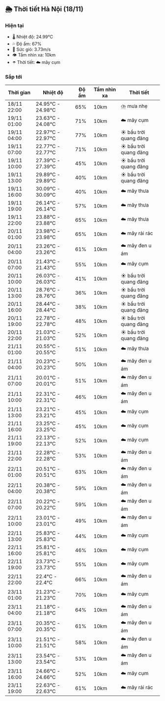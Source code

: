 ## 🌦️ Thời tiết Hà Nội (18/11)

### Hiện tại

- 🌡️ Nhiệt độ: 24.99℃
- 💦 Độ ẩm: 67%
- 💨 Sức gió: 3.73m/s
- 👁️ Tầm nhìn xa: 10km
- ☂️ Thời tiết: ☁️ mây cụm

### Sắp tới

| Thời gian | Nhiệt độ | Độ ẩm | Tầm nhìn xa | Thời tiết |
| --- | --- | --- | --- | --- |
| 18/11 22:00 | 24.95℃ - 24.98℃ | 65% | 10km | ⛈️ mưa nhẹ |
| 19/11 01:00 | 23.63℃ - 24.08℃ | 71% | 10km | ☁️ mây cụm |
| 19/11 04:00 | 22.97℃ - 22.97℃ | 77% | 10km | ☀️ bầu trời quang đãng |
| 19/11 07:00 | 22.77℃ - 22.77℃ | 71% | 10km | ☀️ bầu trời quang đãng |
| 19/11 10:00 | 27.39℃ - 27.39℃ | 45% | 10km | ☀️ bầu trời quang đãng |
| 19/11 13:00 | 29.89℃ - 29.89℃ | 40% | 10km | ☀️ bầu trời quang đãng |
| 19/11 16:00 | 30.09℃ - 30.09℃ | 40% | 10km | ☁️ mây thưa |
| 19/11 19:00 | 26.14℃ - 26.14℃ | 57% | 10km | ☁️ mây thưa |
| 19/11 22:00 | 23.88℃ - 23.88℃ | 65% | 10km | ☁️ mây thưa |
| 20/11 01:00 | 23.98℃ - 23.98℃ | 65% | 10km | ☁️ mây rải rác |
| 20/11 04:00 | 23.26℃ - 23.26℃ | 61% | 10km | ☁️ mây đen u ám |
| 20/11 07:00 | 21.43℃ - 21.43℃ | 55% | 10km | ☁️ mây cụm |
| 20/11 10:00 | 26.03℃ - 26.03℃ | 41% | 10km | ☀️ bầu trời quang đãng |
| 20/11 13:00 | 28.76℃ - 28.76℃ | 36% | 10km | ☀️ bầu trời quang đãng |
| 20/11 16:00 | 28.44℃ - 28.44℃ | 38% | 10km | ☀️ bầu trời quang đãng |
| 20/11 19:00 | 22.78℃ - 22.78℃ | 48% | 10km | ☀️ bầu trời quang đãng |
| 20/11 22:00 | 21.03℃ - 21.03℃ | 52% | 10km | ☀️ bầu trời quang đãng |
| 21/11 01:00 | 20.55℃ - 20.55℃ | 51% | 10km | ☁️ mây thưa |
| 21/11 04:00 | 20.23℃ - 20.23℃ | 50% | 10km | ☁️ mây đen u ám |
| 21/11 07:00 | 20.01℃ - 20.01℃ | 51% | 10km | ☁️ mây đen u ám |
| 21/11 10:00 | 22.31℃ - 22.31℃ | 46% | 10km | ☁️ mây đen u ám |
| 21/11 13:00 | 23.21℃ - 23.21℃ | 45% | 10km | ☁️ mây cụm |
| 21/11 16:00 | 23.25℃ - 23.25℃ | 45% | 10km | ☁️ mây cụm |
| 21/11 19:00 | 22.13℃ - 22.13℃ | 52% | 10km | ☁️ mây cụm |
| 21/11 22:00 | 22.28℃ - 22.28℃ | 53% | 10km | ☁️ mây đen u ám |
| 22/11 01:00 | 20.51℃ - 20.51℃ | 63% | 10km | ☁️ mây đen u ám |
| 22/11 04:00 | 20.38℃ - 20.38℃ | 59% | 10km | ☁️ mây đen u ám |
| 22/11 07:00 | 20.22℃ - 20.22℃ | 59% | 10km | ☁️ mây đen u ám |
| 22/11 10:00 | 23.01℃ - 23.01℃ | 49% | 10km | ☁️ mây đen u ám |
| 22/11 13:00 | 25.83℃ - 25.83℃ | 44% | 10km | ☁️ mây cụm |
| 22/11 16:00 | 25.81℃ - 25.81℃ | 46% | 10km | ☁️ mây cụm |
| 22/11 19:00 | 23.73℃ - 23.73℃ | 55% | 10km | ☁️ mây cụm |
| 22/11 22:00 | 22.4℃ - 22.4℃ | 66% | 10km | ☁️ mây đen u ám |
| 23/11 01:00 | 21.23℃ - 21.23℃ | 70% | 10km | ☁️ mây cụm |
| 23/11 04:00 | 21.18℃ - 21.18℃ | 64% | 10km | ☁️ mây đen u ám |
| 23/11 07:00 | 20.35℃ - 20.35℃ | 61% | 10km | ☁️ mây đen u ám |
| 23/11 10:00 | 21.51℃ - 21.51℃ | 58% | 10km | ☁️ mây đen u ám |
| 23/11 13:00 | 23.54℃ - 23.54℃ | 53% | 10km | ☁️ mây đen u ám |
| 23/11 16:00 | 24.66℃ - 24.66℃ | 52% | 10km | ☁️ mây cụm |
| 23/11 19:00 | 22.63℃ - 22.63℃ | 61% | 10km | ☁️ mây rải rác |
